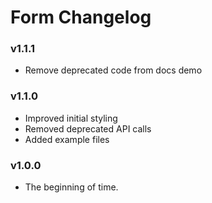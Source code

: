 # Form Changelog

### v1.1.1

- Remove deprecated code from docs demo

### v1.1.0

- Improved initial styling
- Removed deprecated API calls
- Added example files

### v1.0.0

- The beginning of time.
